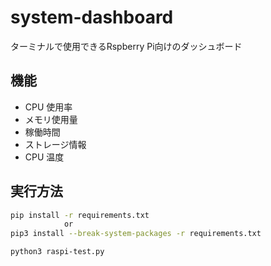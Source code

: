 # system-dashboard
ターミナルで使用できるRspberry Pi向けのダッシュボード

## 機能
- CPU 使用率
- メモリ使用量
- 稼働時間
- ストレージ情報
- CPU 温度

## 実行方法
```bash
pip install -r requirements.txt
            or
pip3 install --break-system-packages -r requirements.txt

python3 raspi-test.py

